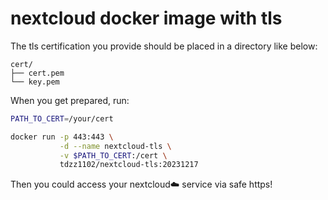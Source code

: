 # nextcloud docker image with tls

The tls certification you provide should be placed in a directory like below:

```
cert/
├── cert.pem
└── key.pem
```

When you get prepared, run:


```bash
PATH_TO_CERT=/your/cert

docker run -p 443:443 \
           -d --name nextcloud-tls \
           -v $PATH_TO_CERT:/cert \
           tdzz1102/nextcloud-tls:20231217
```

Then you could access your nextcloud☁️ service via safe https!